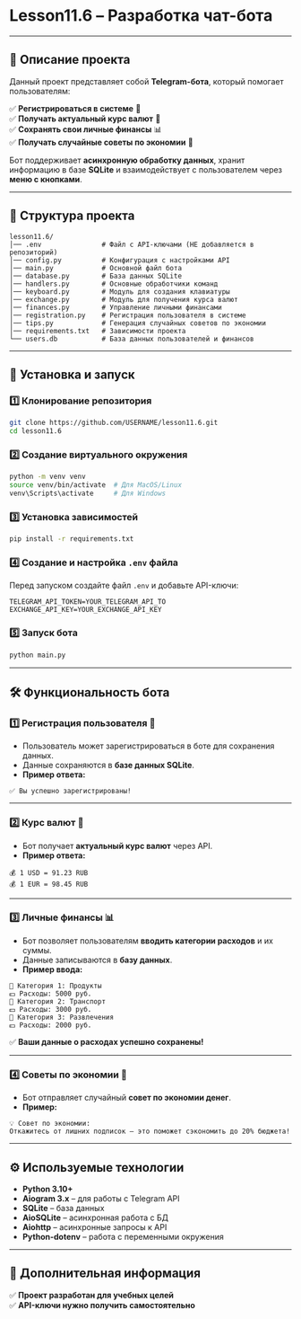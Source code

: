 # **Lesson11.6 – Разработка чат-бота**

---

## 📌 **Описание проекта**  
Данный проект представляет собой **Telegram-бота**, который помогает пользователям:  

✅ **Регистрироваться в системе** 📝  
✅ **Получать актуальный курс валют** 💱  
✅ **Сохранять свои личные финансы** 📊  
✅ **Получать случайные советы по экономии** 🏦  

Бот поддерживает **асинхронную обработку данных**, хранит информацию в базе **SQLite** и взаимодействует с пользователем через **меню с кнопками**.

---

## 📂 **Структура проекта**  
```
lesson11.6/
│── .env               # Файл с API-ключами (НЕ добавляется в репозиторий)
│── config.py          # Конфигурация с настройками API
│── main.py            # Основной файл бота
│── database.py        # База данных SQLite
│── handlers.py        # Основные обработчики команд
│── keyboard.py        # Модуль для создания клавиатуры
│── exchange.py        # Модуль для получения курса валют
│── finances.py        # Управление личными финансами
│── registration.py    # Регистрация пользователя в системе
│── tips.py            # Генерация случайных советов по экономии
│── requirements.txt   # Зависимости проекта
└── users.db           # База данных пользователей и финансов
```

---

## 🚀 **Установка и запуск**  
### **1️⃣ Клонирование репозитория**  
```bash
git clone https://github.com/USERNAME/lesson11.6.git
cd lesson11.6
```

### **2️⃣ Создание виртуального окружения**  
```bash
python -m venv venv
source venv/bin/activate  # Для MacOS/Linux
venv\Scripts\activate     # Для Windows
```

### **3️⃣ Установка зависимостей**  
```bash
pip install -r requirements.txt
```

### **4️⃣ Создание и настройка `.env` файла**  
Перед запуском создайте файл `.env` и добавьте API-ключи:  
```env
TELEGRAM_API_TOKEN=YOUR_TELEGRAM_API_TO
EXCHANGE_API_KEY=YOUR_EXCHANGE_API_KEY
```

### **5️⃣ Запуск бота**  
```bash
python main.py
```

---

## 🛠 **Функциональность бота**  

### **1️⃣ Регистрация пользователя** 📝  
- Пользователь может зарегистрироваться в боте для сохранения данных.  
- Данные сохраняются в **базе данных SQLite**.  
- **Пример ответа:**  
```
✅ Вы успешно зарегистрированы!
```

---

### **2️⃣ Курс валют** 💱  
- Бот получает **актуальный курс валют** через API.  
- **Пример ответа:**  
```
💰 1 USD = 91.23 RUB
💰 1 EUR = 98.45 RUB
```

---

### **3️⃣ Личные финансы** 📊  
- Бот позволяет пользователям **вводить категории расходов** и их суммы.  
- Данные записываются в **базу данных**.  
- **Пример ввода:**  
```
📌 Категория 1: Продукты
💵 Расходы: 5000 руб.
📌 Категория 2: Транспорт
💵 Расходы: 3000 руб.
📌 Категория 3: Развлечения
💵 Расходы: 2000 руб.
```
✅ **Ваши данные о расходах успешно сохранены!**

---

### **4️⃣ Советы по экономии** 🏦  
- Бот отправляет случайный **совет по экономии денег**.  
- **Пример:**  
```
💡 Совет по экономии:
Откажитесь от лишних подписок – это поможет сэкономить до 20% бюджета!
```

---

## ⚙ **Используемые технологии**  
- **Python 3.10+**  
- **Aiogram 3.x** – для работы с Telegram API  
- **SQLite** – база данных  
- **AioSQLite** – асинхронная работа с БД  
- **Aiohttp** – асинхронные запросы к API  
- **Python-dotenv** – работа с переменными окружения  

---

## 📜 **Дополнительная информация**  
✅ **Проект разработан для учебных целей**  
✅ **API-ключи нужно получить самостоятельно**  
